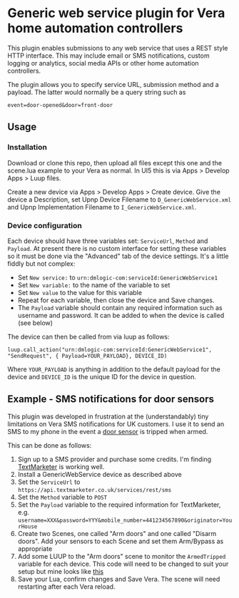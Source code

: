 Generic web service plugin for Vera home automation controllers
===============================================================

This plugin enables submissions to any web service that uses a REST style HTTP interface. This may include email or SMS notifications, custom logging or analytics, social media APIs or other home automation controllers.

The plugin allows you to specify service URL, submission method and a payload. The latter would normally be a query string such as 

    event=door-opened&door=front-door

## Usage

### Installation

Download or clone this repo, then upload all files except this one and the scene.lua example to your Vera as normal. In UI5 this is via Apps > Develop Apps > Luup files.

Create a new device via Apps > Develop Apps > Create device. Give the device a Description, set Upnp Device Filename to `D_GenericWebService.xml` and Upnp Implementation Filename to `I_GenericWebService.xml`.

### Device configuration

Each device should have three variables set: `ServiceUrl`, `Method` and `Payload`. At present there is no custom interface for setting these variables so it must be done via the "Advanced" tab of the device settings. It's a little fiddly but not complex:

* Set `New service:` to `urn:dmlogic-com:serviceId:GenericWebService1`
* Set `New variable:` to the name of the variable to set
* Set `New value` to the value for this variable
* Repeat for each variable, then close the device and Save changes.
* The `Payload` variable should contain any required information such as username and password. It can be added to when the device is called (see below)

The device can then be called from via luup as follows:

    luup.call_action("urn:dmlogic-com:serviceId:GenericWebService1", "SendRequest", { Payload=YOUR_PAYLOAD}, DEVICE_ID)

Where `YOUR_PAYLOAD` is anything in addition to the default payload for the device and `DEVICE_ID` is the unique ID for the device in question.

## Example - SMS notifications for door sensors

This plugin was developed in frustration at the (understandably) tiny limitations on Vera SMS notifications for UK customers. I use it to send an SMS to my phone in the event a [door sensor](http://www.vesternet.com/z-wave-vision-door-window-sensor) is tripped when armed.

This can be done as follows:

1. Sign up to a SMS provider and purchase some credits. I'm finding [TextMarketer](http://www.textmarketer.co.uk/) is working well.
2. Install a GenericWebService device as described above
3. Set the `ServiceUrl` to `https://api.textmarketer.co.uk/services/rest/sms`
4. Set the `Method` variable to `POST`
5. Set the `Payload` variable to the required information for TextMarketer, e.g. `username=XXX&password=YYY&mobile_number=441234567890&originator=YourHouse`
6. Create two Scenes, one called "Arm doors" and one called "Disarm doors". Add your sensors to each Scene and set them Arm/Bypass as appropriate
7. Add some LUUP to the "Arm doors" scene to monitor the `ArmedTripped` variable for each device. This code will need to be changed to suit your setup but mine looks like [this](scene.lua)
8. Save your Lua, confirm changes and Save Vera. The scene will need restarting after each Vera reload.

